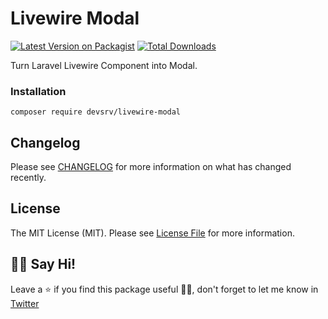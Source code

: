 # Livewire Modal

[![Latest Version on Packagist](https://img.shields.io/packagist/v/devsrv/livewire-modal.svg?style=flat-square)](https://packagist.org/packages/devsrv/livewire-modal)
[![Total Downloads](https://img.shields.io/packagist/dt/devsrv/livewire-modal.svg?style=flat-square)](https://packagist.org/packages/devsrv/livewire-modal)

Turn Laravel Livewire Component into Modal.

### Installation

```shell
composer require devsrv/livewire-modal
```

## Changelog

Please see [CHANGELOG](CHANGELOG.md) for more information on what has changed recently.

## License

The MIT License (MIT). Please see [License File](LICENSE.md) for more information.

## 👋🏼 Say Hi! 
Leave a ⭐ if you find this package useful 👍🏼,
don't forget to let me know in [Twitter](https://twitter.com/srvrksh)  
